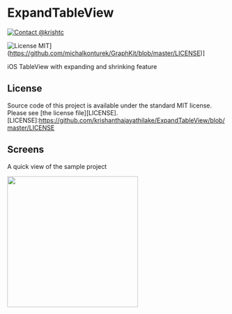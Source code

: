 # ExpandTableView

[![Contact @krishtc](https://img.shields.io/twitter/url/https/shields.io.svg?style=social)](https://twitter.com/krishtc)

![License MIT](https://img.shields.io/badge/license-MIT-blue.svg?style=flat)](https://github.com/michalkonturek/GraphKit/blob/master/LICENSE)]

iOS TableView with expanding and shrinking feature

## License

Source code of this project is available under the standard MIT license. Please see [the license file][LICENSE].
[LICENSE]:https://github.com/krishanthajayathilake/ExpandTableView/blob/master/LICENSE

## Screens

A quick view of the sample project

<img src="https://github.com/krishanthajayathilake/ExpandTableView/blob/master/images/ScreenShot.png" width="300" />
